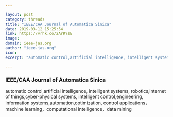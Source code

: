 ```yaml
---

layout: post
category: threads
title: "IEEE/CAA Journal of Automatica Sinica"
date: 2019-03-12 15:25:54
link: https://vrhk.co/2ArRYsE
image: 
domain: ieee-jas.org
author: "ieee-jas.org"
icon: 
excerpt: "automatic control,artificial intelligence, intelligent systems, robotics,internet of things,cyber-physical systems, intelligent control,engineering, information systems,automation,optimization, control applications，machine learning，computational intelligence，data mining"

---
```


### IEEE/CAA Journal of Automatica Sinica

automatic control,artificial intelligence, intelligent systems, robotics,internet of things,cyber-physical systems, intelligent control,engineering, information systems,automation,optimization, control applications，machine learning，computational intelligence，data mining